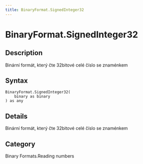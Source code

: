 ```yaml
---
title: BinaryFormat.SignedInteger32
---
```


# BinaryFormat.SignedInteger32


## Description

Binární formát, který čte 32bitové celé číslo se znaménkem


## Syntax

```powerquery
BinaryFormat.SignedInteger32(
    binary as binary
) as any
```


## Details

Binární formát, který čte 32bitové celé číslo se znaménkem



## Category
Binary Formats.Reading numbers
